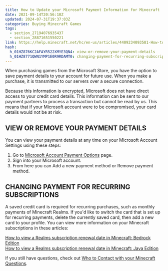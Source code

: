```yaml
---
title: How to Update your Microsoft Payment Information for Minecraft
date: 2021-09-14T20:56:10Z
updated: 2024-07-31T19:37:03Z
categories: Buying Minecraft Games
tags:
  - section_27194076935437
  - section_28871651550221
link: https://help.minecraft.net/hc/en-us/articles/4409234093581-How-to-Update-your-Microsoft-Payment-Information-for-Minecraft
hash:
  h_01HZ876KC2AFAYR522XMYE3QN4: view-or-remove-your-payment-details
  h_01HZ8771QWN1YMP1E0R9RDAMT0: changing-payment-for-recurring-subscriptions
---
```


When purchasing games from the Microsoft Store, you have the option to save payment details to your account for future use. When you make a purchase, it is transmitted to our servers over a secure connection.

Because this information is encrypted, Microsoft does not have direct access to your credit card details. This information can be sent to our payment partners to process a transaction but cannot be read by us. This means that if your Microsoft account were to be compromised, your card details would not be at risk.

## VIEW OR REMOVE YOUR PAYMENT DETAILS

You can view your payment details at any time on your Microsoft Account Settings using these steps:

1.  Go to [Microsoft Account Payment Options](https://account.microsoft.com/billing/payments) page.
2.  Sign into your Microsoft account.
3.  From here you can Add a new payment method or Remove payment method.

## CHANGING PAYMENT FOR RECURRING SUBSCRIPTIONS

A saved credit card is required for recurring purchases, such as monthly payments of Minecraft Realms. If you'd like to switch the card that is set up for recurring payments, delete the currently saved card, then add a new card to your profile. You can view more information on your Minecraft subscriptions in these articles:

[How to view a Realms subscription renewal date in Minecraft: Bedrock Edition](../Manage-Realms-Subscriptions/How-to-View-a-Realms-Subscription-Renewal-Date-for-Minecraft-Bedrock-Edition.md)  
[How to view a Realms subscription renewal date in Minecraft: Java Edition](../Manage-Realms-Subscriptions/How-to-View-a-Realms-Subscription-Renewal-Date-for-Minecraft-Java-Edition.md)

  
If you still have questions, check out [Who to Contact with your Minecraft Questions](../Performance-Troubleshooting/Who-to-contact-with-your-Minecraft-support-questions.md).
